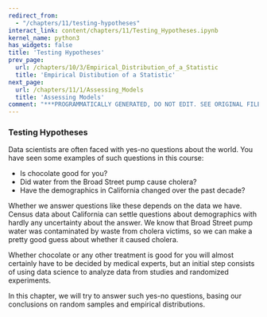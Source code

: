 ```yaml
---
redirect_from:
  - "/chapters/11/testing-hypotheses"
interact_link: content/chapters/11/Testing_Hypotheses.ipynb
kernel_name: python3
has_widgets: false
title: 'Testing Hypotheses'
prev_page:
  url: /chapters/10/3/Empirical_Distribution_of_a_Statistic
  title: 'Empirical Distibution of a Statistic'
next_page:
  url: /chapters/11/1/Assessing_Models
  title: 'Assessing Models'
comment: "***PROGRAMMATICALLY GENERATED, DO NOT EDIT. SEE ORIGINAL FILES IN /content***"
---
```



### Testing Hypotheses

Data scientists are often faced with yes-no questions about the world. You have seen some examples of such questions in this course:

- Is chocolate good for you?
- Did water from the Broad Street pump cause cholera?
- Have the demographics in California changed over the past decade?

Whether we answer questions like these depends on the data we have. Census data about California can settle questions about demographics with hardly any uncertainty about the answer. We know that Broad Street pump water was contaminated by waste from cholera victims, so we can make a pretty good guess about whether it caused cholera. 

Whether chocolate or any other treatment is good for you will almost certainly have to be decided by medical experts, but an initial step consists of using data science to analyze data from studies and randomized experiments. 

In this chapter, we will try to answer such yes-no questions, basing our conclusions on random samples and empirical distributions. 

